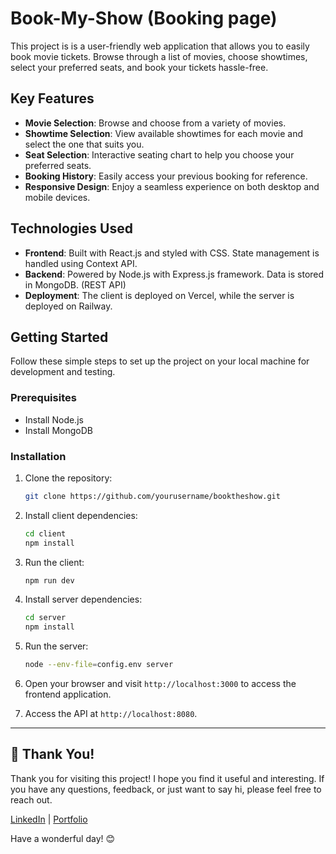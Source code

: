 # Book-My-Show (Booking page)

This project is is a user-friendly web application that allows you to easily book movie tickets. Browse through a list of movies, choose showtimes, select your preferred seats, and book your tickets hassle-free.

## Key Features

- **Movie Selection**: Browse and choose from a variety of movies.
- **Showtime Selection**: View available showtimes for each movie and select the one that suits you.
- **Seat Selection**: Interactive seating chart to help you choose your preferred seats.
- **Booking History**: Easily access your previous booking for reference.
- **Responsive Design**: Enjoy a seamless experience on both desktop and mobile devices.

## Technologies Used

- **Frontend**: Built with React.js and styled with CSS. State management is handled using Context API.
- **Backend**: Powered by Node.js with Express.js framework. Data is stored in MongoDB. (REST API)
- **Deployment**: The client is deployed on Vercel, while the server is deployed on Railway.

## Getting Started

Follow these simple steps to set up the project on your local machine for development and testing.

### Prerequisites

- Install Node.js
- Install MongoDB

### Installation

1. Clone the repository:

   ```sh
   git clone https://github.com/yourusername/booktheshow.git
   ```

2. Install client dependencies:

   ```sh
   cd client
   npm install
   ```

3. Run the client:

   ```sh
   npm run dev
   ```

4. Install server dependencies:

   ```sh
   cd server
   npm install
   ```

5. Run the server:

   ```sh
   node --env-file=config.env server
   ```

6. Open your browser and visit `http://localhost:3000` to access the frontend application.

7. Access the API at `http://localhost:8080`.

---

## 🌟 Thank You!

Thank you for visiting this project! I hope you find it useful and interesting. If you have any questions, feedback, or just want to say hi, please feel free to reach out.

[LinkedIn](www.linkedin.com/in/sharath-devadiga) | [Portfolio](https://sharath-devadiga-portfolio.netlify.app)

Have a wonderful day! 😊
